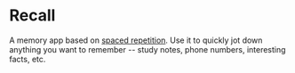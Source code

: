 Recall
======

A memory app based on [spaced
repetition](http://en.wikipedia.org/wiki/Spaced_repetition).
Use it to quickly jot down anything you want to remember -- study notes, phone
numbers, interesting facts, etc.
